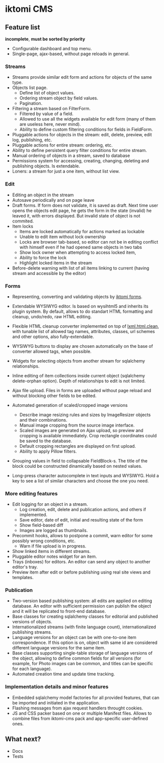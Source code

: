 # iktomi CMS


## Feature list

**incomplete**,
**must be sorted by priority**

* Configurable dashboard and top menu.
* Single-page, ajax-based, without page reloads in general.

### Streams
* Streams provide similar edit form and actions for objects of the same type.
* Objects list page.
    * Define list of object values.
    * Ordering stream object by field values.
    * Pagination.
* Filtering a stream based on FilterForm.
    * Filtered by value of a field.
    * Allowed to use all the widgets available for edit form
      (many of them are useless here, never mind).
    * Ability to define custom filtering conditions for fields in FieldForm.
* Pluggable actions for objects in the stream: edit, delete, preview, 
  edit log, publishing, etc.
* Pluggable actions for entire stream: ordering, etc.
* Ability to define persistent query filter conditions for entire stream.
* Manual ordering of objects in a stream, saved to database
* Permissions system for accessing, creating, changing, deleting and
  publishing objects. Is extendable.
* Loners: a stream for just a one item, without list view.

### Edit

* Editing an object in the stream
* Autosave periodically and on page leave
* Draft forms. If form does not validate, it is saved as draft.
  Next time user opens the objects edit page, he gets the form in the state
  (invalid) he leaved it, with errors displayed. But invalid state of object
  is not commited.
* Item locks
    * Items are locked automatically for actions marked as lockable
    * Unable to edit item without lock ownership
    * Locks are browser tab-based, so editor can not be in editing conflict 
      with himself even if he had opened same objects in two tabs
    * Show lock owner when attempting to access locked item,
    * Ability to force the lock
    * Highlight locked items in the stream
* Before-delete warning with list of all items linking to current (having
  stream and accessible by the editor)

### Forms

* Representing, converting and validating objects by
  [iktomi forms](http://iktomi.readthedocs.org/en/latest/forms-basic.html).
* Extendable WYSIWYG editor. Is based on wysihtml5 and inherits its plugin system.
  By default, allows to do standart HTML formatting and cleanup, undo/redo,
  raw HTML editing.
* Flexible HTML cleanup converter implemented on top of [lxml.html.clean](http://lxml.de/api/lxml.html.clean-module.html),
  with tunable list of allowed tag names, attributes, classes, url schemes and other options,
  also fully-extendable.

* WYSIWYG buttons to display are chosen
  automatically on the base of converter allowed tags, when possible.
* Widgets for selecting objects from another stream for sqlalchemy relationships.
* Inline editing of item collections inside current object (sqlalchemy
  delete-orphan option). Depth of relationships to edit is not limited.
* Ajax file upload. Files in forms are uploaded without page reload and without
  blocking other fields to be edited.
* Automated generation of scaled/cropped image versions
    * Describe image resizing rules and sizes by ImageResizer objects and 
      their combinations.
    * Manual image cropping from the source image interface.
    * Scaled images are generated on Ajax upload, so preview and cropping
      is available immediately. Crop rectangle coordinates could be saved to the database.
    * Default cropping rectangles are displayed on first upload.
    * Ability to apply Pillow filters.
* Grouping values in field to collapsable FieldBlock-s.
  The title of the block could be constructed dinamically based on nested values.
* Long-press character autocomplete in text inputs and WYSIWYG.
  Hold a key to see a list of similar characters and choose the one you need.

### More editing features

* Edit logging for an object in a stream.
    * Log creation, edit, delete and publication actions, and others if implemented.
    * Save editor, date of edit, initial and resulting state of the form
    * Show field-based diff
    * Images are logged as thumbnails.
* Precommit hooks, allows to postpone a commit, warn editor for some possibly
  wrong conditions, etc.
    * Warn if file upload is in progress.
* Show linked items in different streams.
* Pluggable editor notes widget for an item.
* Trays (inboxes) for editors. An editor can send any object to another
  editor's tray.
* Preview item after edit or before publishing using real site views and templates.

### Publication

* Two-version based publishing system: all edits are applied on editing database.
  An editor with sufficient permission can publish the object
  and it will be replicated to front-end database.
* Base classes for creating sqlalchemy classes for editorial and published versions
  of objects.
* Internationalized streams (with finite language count), internationalized
  publishing streams.
* Language versions for an object can be with one-to-one item correspondence.
  If this option is on, object with same id are considered different language
  versions for the same item.
* Base classes supporting single-table storage of language versions of the object,
  allowing to define common fields for all versions (for example, for Photo images
  can be common, and titles can be specific for each language).
* Automated creation time and update time tracking.

### Implementation details and minor features

* Embedded sqlalchemy model factories for all provided features,
  that can be imported and initiated in the application.
* Flashing messages from ajax request handlers throught cookies.
* JS and CSS packer based on one or multiple Manifest files.
  Allows to combine files from iktomi-cms pack and app-specific
  user-defined ones.

## What next?

* Docs
* Tests
